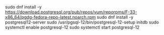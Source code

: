 
sudo dnf install -y https://download.postgresql.org/pub/repos/yum/reporpms/F-33-x86_64/pgdg-fedora-repo-latest.noarch.rpm
sudo dnf install -y postgresql12-server
sudo /usr/pgsql-12/bin/postgresql-12-setup initdb
sudo systemctl enable postgresql-12
sudo systemctl start postgresql-12


